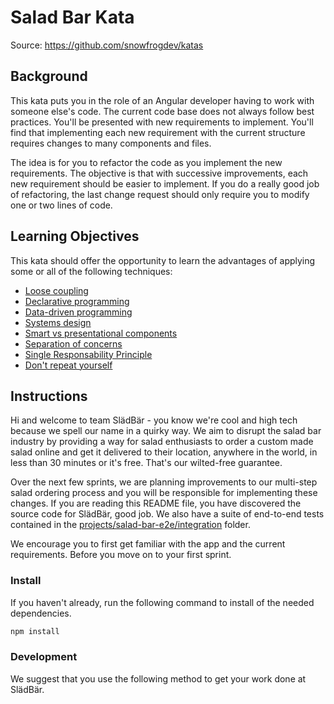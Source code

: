 # Salad Bar Kata

Source: https://github.com/snowfrogdev/katas

## Background

This kata puts you in the role of an Angular developer having to work with someone else's code. The current code base does not always follow best practices. You'll be presented with new requirements to implement. You'll find that implementing each new requirement with the current structure requires changes to many components and files.

The idea is for you to refactor the code as you implement the new requirements. The objective is that with successive improvements, each new requirement should be easier to implement. If you do a really good job of refactoring, the last change request should only require you to modify one or two lines of code.

## Learning Objectives

This kata should offer the opportunity to learn the advantages of applying some or all of the following techniques:

- [Loose coupling](https://en.wikipedia.org/wiki/Loose_coupling)
- [Declarative programming](https://en.wikipedia.org/wiki/Declarative_programming)
- [Data-driven programming](https://en.wikipedia.org/wiki/Data-driven_programming)
- [Systems design](https://en.wikipedia.org/wiki/Systems_design)
- [Smart vs presentational components](https://blog.angular-university.io/angular-2-smart-components-vs-presentation-components-whats-the-difference-when-to-use-each-and-why/)
- [Separation of concerns](https://en.wikipedia.org/wiki/Separation_of_concerns)
- [Single Responsability Principle](https://en.wikipedia.org/wiki/Single-responsibility_principle)
- [Don't repeat yourself](https://en.wikipedia.org/wiki/Don%27t_repeat_yourself)

## Instructions

Hi and welcome to team SlädBär - you know we're cool and high tech because we spell our name in a quirky way. We aim to disrupt the salad bar industry by providing a way for salad enthusiasts to order a custom made salad online and get it delivered to their location, anywhere in the world, in less than 30 minutes or it's free. That's our wilted-free guarantee.

Over the next few sprints, we are planning improvements to our multi-step salad ordering process and you will be responsible for implementing these changes. If you are reading this README file, you have discovered the source code for SlädBär, good job. We also have a suite of end-to-end tests contained in the [projects/salad-bar-e2e/integration](../salad-bar-e2e/integration) folder.

We encourage you to first get familiar with the app and the current requirements. Before you move on to your first sprint.

### Install

If you haven't already, run the following command to install of the needed dependencies.

```bash
npm install
```

### Development

We suggest that you use the following method to get your work done at SlädBär.